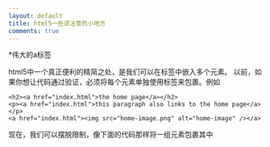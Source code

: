 ```yaml
---
layout: default
title: html5一些该注意的小地方
comments: true
---
```


*伟大的a标签

html5中一个真正便利的精简之处，是我们可以在标签中嵌入多个元素。
以前，如果你想让代码通过验证，必须将每个元素单独使用标签来包裹。例如

    <h2><a href="index.html">the home page</a></h2>
    <p><a href="index.html">this paragraph also links to the home page</a></p>
    <a href="index.html"><img src="home-image.png" alt="home-image" /></a>

现在，我们可以摆脱限制，像下面的代码那样将一组元素包裹其中
